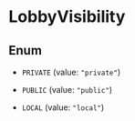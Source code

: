 

# LobbyVisibility

## Enum


* `PRIVATE` (value: `"private"`)

* `PUBLIC` (value: `"public"`)

* `LOCAL` (value: `"local"`)



